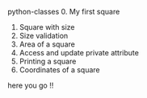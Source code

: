 python-classes
0. My first square
1. Square with size
2. Size validation
3. Area of a square
4. Access and update private attribute
5. Printing a square
6. Coordinates of a square

here you go !!
